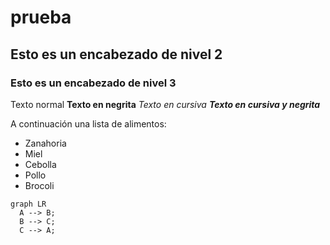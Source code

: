 # prueba
## Esto es un encabezado de nivel 2
### Esto es un encabezado de nivel 3

Texto normal
**Texto en negrita**
*Texto en cursiva*
***Texto en cursiva y negrita***

A continuación una lista de alimentos:

+ Zanahoria
+ Miel
+ Cebolla
+ Pollo
+ Brocoli

```mermaid
graph LR
  A --> B;
  B --> C;
  C --> A;
```
